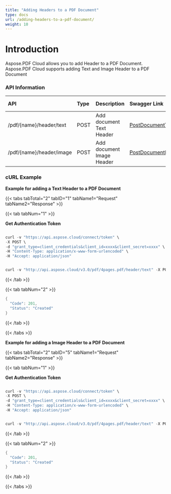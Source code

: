 ```yaml
---
title: "Adding Headers to a PDF Document"
type: docs
url: /adding-headers-to-a-pdf-document/
weight: 10
---
```


# **Introduction**
Aspose.PDF Cloud allows you to add Header to a PDF Document. Aspose.PDF Cloud supports adding Text and Image Header to a PDF Document
### **API Information**

|**API**|**Type**|**Description**|**Swagger Link**|**Request DTO**|
| :- | :- | :- | :- | :- |
|/pdf/{name}/header/text|POST|Add document Text Header|[PostDocumentTextHeader](https://apireference.aspose.cloud/pdf/#!/HeaderFooter/PostDocumentTextHeader)|[TextHeader](https://github.com/aspose-pdf-cloud/aspose-pdf-cloud-php/blob/master/docs/TextHeader.md)|
|/pdf/{name}/header/image|POST|Add document Image Header|[PostDocumentImageHeader](https://apireference.aspose.cloud/pdf/#!/HeaderFooter/PostDocumentImageHeader)|[ImageHeader](https://github.com/aspose-pdf-cloud/aspose-pdf-cloud-php/blob/master/docs/ImageHeader.md)|
### **cURL Example**
**Example for adding a Text Header to a PDF Document**

{{< tabs tabTotal="2" tabID="1" tabName1="Request" tabName2="Response" >}}

{{< tab tabNum="1" >}}

**Get Authentication Token**

```java

curl -v "https://api.aspose.cloud/connect/token" \
-X POST \
-d "grant_type=client_credentials&client_id=xxxx&client_secret=xxxx" \
-H "Content-Type: application/x-www-form-urlencoded" \
-H "Accept: application/json"

```

```java

curl -v "http://api.aspose.cloud/v3.0/pdf/4pages.pdf/header/text" -X POST -H "Content-Type: application/json" -H "Accept: application/json" -H "Authorization: Bearer XgPIwP9GyHhPw4bE4naCtOv6XXZSrtgHJWuXIXDJTwd6HAk7KipxTNOicRzzXu5JUpCbli9OAdmQEssSEm4Hx8wZhHsCop9mj3S4no9cx3pa9FbJTjC64CPann7APzfb4ajqcJXrOVu4Lou1OQwaI2TItRnmNGDQF7Mucj8RWSc8zsbEEzbRw22i8lbqu_40_a7CJugilsxs7OGkXel5wqKzXDJbIbMUPHEHQWQJPyfkh9HdKqnkdl0LkyzMQFs5swkzjmekDqACZJNpAqxQDtqVy7248hFlRPL6KfIRYypic8gRdig716KKuSFRiMyt3xgA5_cNcgH4EAXlZSCpKssy08nEC1EomaD4pmp65zLP6ISbBm4lp2pJjqO9aJiamQuQEa1XlSkyGLg2LluNVX5TyRq_Mn8sKIAjBf7eI02Ebzbt"  --ssl-no-revoke -d "{'Background': true, 'HorizontalAlignment': 'Center', 'Opacity': 1, 'Rotate': 'None', 'RotateAngle': 10, 'XIndent': 0, 'YIndent': 0, 'Zoom': 1, 'TextAlignment': 'Center', 'Value': 'Header', 'TextState': {'FontSize': 14, 'Font': 'Arial Bold', 'ForegroundColor': {'A': 0, 'R': 0, 'G': 255, 'B': 0 }, 'BackgroundColor': {'A': 0, 'R': 255, 'G': 0, 'B': 0 }, 'FontStyle': 'Bold'}, 'LeftMargin': 1, 'TopMargin': 20, 'RightMargin': 2 }"

```

{{< /tab >}}

{{< tab tabNum="2" >}}

```java
{
  "Code": 201,
  "Status": "Created"
}
```

{{< /tab >}}

{{< /tabs >}}

**Example for adding a Image Header to a PDF Document**

{{< tabs tabTotal="2" tabID="5" tabName1="Request" tabName2="Response" >}}

{{< tab tabNum="1" >}}

**Get Authentication Token**

```java

curl -v "https://api.aspose.cloud/connect/token" \
-X POST \
-d "grant_type=client_credentials&client_id=xxxx&client_secret=xxxx" \
-H "Content-Type: application/x-www-form-urlencoded" \
-H "Accept: application/json"

```

```java

curl -v "http://api.aspose.cloud/v3.0/pdf/4pages.pdf/header/text" -X POST -H "Content-Type: application/json" -H "Accept: application/json" -H "Authorization: Bearer XgPIwP9GyHhPw4bE4naCtOv6XXZSrtgHJWuXIXDJTwd6HAk7KipxTNOicRzzXu5JUpCbli9OAdmQEssSEm4Hx8wZhHsCop9mj3S4no9cx3pa9FbJTjC64CPann7APzfb4ajqcJXrOVu4Lou1OQwaI2TItRnmNGDQF7Mucj8RWSc8zsbEEzbRw22i8lbqu_40_a7CJugilsxs7OGkXel5wqKzXDJbIbMUPHEHQWQJPyfkh9HdKqnkdl0LkyzMQFs5swkzjmekDqACZJNpAqxQDtqVy7248hFlRPL6KfIRYypic8gRdig716KKuSFRiMyt3xgA5_cNcgH4EAXlZSCpKssy08nEC1EomaD4pmp65zLP6ISbBm4lp2pJjqO9aJiamQuQEa1XlSkyGLg2LluNVX5TyRq_Mn8sKIAjBf7eI02Ebzbt"  --ssl-no-revoke -d "{'Background': true, 'HorizontalAlignment': 'Center', 'Opacity': 1, 'Rotate': 'None', 'RotateAngle': 10, 'XIndent': 0, 'YIndent': 0, 'Zoom': 1, 'TextAlignment': 'Center', 'filename': 'Koala.jpg', 'TextState': {'FontSize': 14, 'Font': 'Arial Bold', 'ForegroundColor': {'A': 0, 'R': 0, 'G': 255, 'B': 0 }, 'BackgroundColor': {'A': 0, 'R': 255, 'G': 0, 'B': 0 }, 'FontStyle': 'Bold'}, 'LeftMargin': 1, 'TopMargin': 20, 'RightMargin': 2 }"

```

{{< /tab >}}

{{< tab tabNum="2" >}}

```java
{
  "Code": 201,
  "Status": "Created"
}
```

{{< /tab >}}

{{< /tabs >}}
